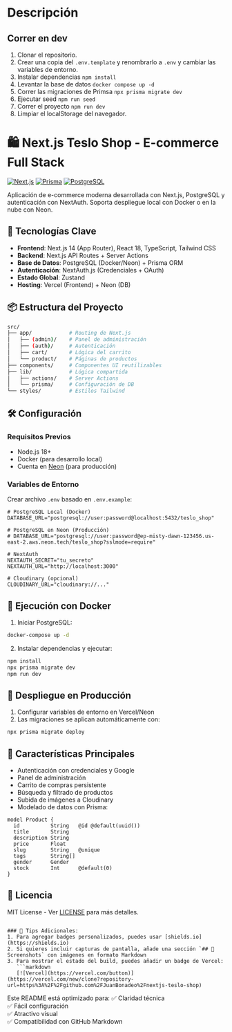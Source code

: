 # Descripción



## Correr en dev


1. Clonar el repositorio.
2. Crear una copia del ```.env.template``` y renombrarlo a ```.env``` y cambiar las variables de entorno.
3. Instalar dependencias ```npm install```
4. Levantar la base de datos ```docker compose up -d```
5. Correr las migraciones de Primsa ```npx prisma migrate dev```
6. Ejecutar seed ```npm run seed```
7. Correr el proyecto ```npm run dev```
8. Limpiar el localStorage del navegador.





# 🛍️ Next.js Teslo Shop - E-commerce Full Stack

[![Next.js](https://img.shields.io/badge/Next.js-14.1.0-black?logo=next.js)](https://nextjs.org/)
[![Prisma](https://img.shields.io/badge/Prisma-5.7.1-blue?logo=prisma)](https://prisma.io/)
[![PostgreSQL](https://img.shields.io/badge/PostgreSQL-15.3-blue?logo=postgresql)](https://www.postgresql.org/)

Aplicación de e-commerce moderna desarrollada con Next.js, PostgreSQL y autenticación con NextAuth. Soporta despliegue local con Docker o en la nube con Neon.

## 🚀 Tecnologías Clave

- **Frontend**: Next.js 14 (App Router), React 18, TypeScript, Tailwind CSS
- **Backend**: Next.js API Routes + Server Actions
- **Base de Datos**: PostgreSQL (Docker/Neon) + Prisma ORM
- **Autenticación**: NextAuth.js (Credenciales + OAuth)
- **Estado Global**: Zustand
- **Hosting**: Vercel (Frontend) + Neon (DB)

## 📦 Estructura del Proyecto

```bash
src/
├── app/            # Routing de Next.js
│   ├── (admin)/    # Panel de administración
│   ├── (auth)/     # Autenticación
│   ├── cart/       # Lógica del carrito
│   └── product/    # Páginas de productos
├── components/     # Componentes UI reutilizables
├── lib/            # Lógica compartida
│   ├── actions/    # Server Actions
│   └── prisma/     # Configuración de DB
└── styles/         # Estilos Tailwind
```

## 🛠️ Configuración

### Requisitos Previos
- Node.js 18+
- Docker (para desarrollo local)
- Cuenta en [Neon](https://neon.tech) (para producción)

### Variables de Entorno
Crear archivo `.env` basado en `.env.example`:
```env
# PostgreSQL Local (Docker)
DATABASE_URL="postgresql://user:password@localhost:5432/teslo_shop"

# PostgreSQL en Neon (Producción)
# DATABASE_URL="postgresql://user:password@ep-misty-dawn-123456.us-east-2.aws.neon.tech/teslo_shop?sslmode=require"

# NextAuth
NEXTAUTH_SECRET="tu_secreto"
NEXTAUTH_URL="http://localhost:3000"

# Cloudinary (opcional)
CLOUDINARY_URL="cloudinary://..."
```

## 🐳 Ejecución con Docker

1. Iniciar PostgreSQL:
```bash
docker-compose up -d
```

2. Instalar dependencias y ejecutar:
```bash
npm install
npx prisma migrate dev
npm run dev
```

## 🚀 Despliegue en Producción

1. Configurar variables de entorno en Vercel/Neon
2. Las migraciones se aplican automáticamente con:
```bash
npx prisma migrate deploy
```

## 🌟 Características Principales

- Autenticación con credenciales y Google
- Panel de administración
- Carrito de compras persistente
- Búsqueda y filtrado de productos
- Subida de imágenes a Cloudinary
- Modelado de datos con Prisma:
```prisma
model Product {
  id          String   @id @default(uuid())
  title       String
  description String
  price       Float
  slug        String   @unique
  tags        String[]
  gender      Gender
  stock       Int      @default(0)
}
```

## 📄 Licencia
MIT License - Ver [LICENSE](LICENSE) para más detalles.
```

### 📌 Tips Adicionales:
1. Para agregar badges personalizados, puedes usar [shields.io](https://shields.io)
2. Si quieres incluir capturas de pantalla, añade una sección `## 📸 Screenshots` con imágenes en formato Markdown
3. Para mostrar el estado del build, puedes añadir un badge de Vercel:
   ```markdown
   [![Vercel](https://vercel.com/button)](https://vercel.com/new/clone?repository-url=https%3A%2F%2Fgithub.com%2FJuanBonadeo%2Fnextjs-teslo-shop)
   ```

Este README está optimizado para:
✅ Claridad técnica  
✅ Fácil configuración  
✅ Atractivo visual  
✅ Compatibilidad con GitHub Markdown
